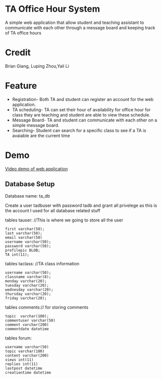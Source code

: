 # TA Office Hour System
A simple web application that allow student and teaching assistant to communicate with each other through a message board and keeping track of TA office hours
# Credit

Brian Giang, Luping Zhou,Yali Li

# Feature
+ Registration- Both TA and student can register an account for the web application.
+ TA scheduling- TA can set their hour of availability for office hour for class they are teaching and student are able to view these schedule.
+ Message Board- TA and student can communicate with each other on a simple message board.
+ Searching- Student can search for a specific class to see if a TA is avaiable are the current time

# Demo
[Video demo of web application](http://www.screencast.com/t/ZpV33Qxm7b)

## Database Setup

Database name: ta_db

Create a user tadbuser with password tadb and grant all privelege as this is the account I used for all
database related stuff


tables tauser: //This is where we going to store all the user 

	first varchar(50);
	last varchar(50);
	email varchar(50)
	username varchar(50);
	password varchar(50);
	profilepic BLOB; 
	TA int(11);



tables taclass: //TA class information

	username varchar(50);
	classname varchar(8);
	monday varchar(20);
	tuesday varchar(20);
	wednesday varchar(20);
	thursday varchar(20);
	friday varchar(20);

tables comments:// for storing comments

	topic  varchar(100);
	commentuser varchar(50)
	comment varchar(200)
	commentdate datetime

tables forum:

	username varchar(50)
	topic varchar(100)
	content varchar(200)
	views int(11)
	replies int(11)
	lastpost datetime
	creationtime datetime

